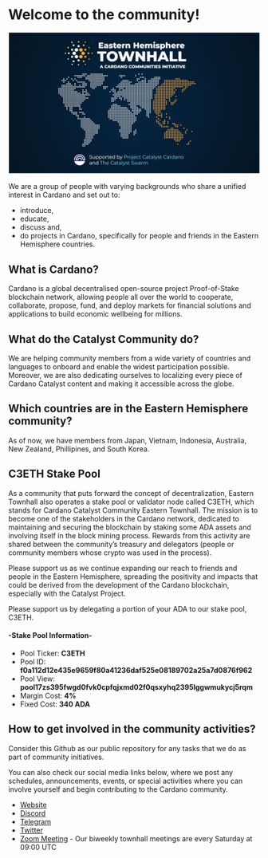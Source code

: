 # Welcome to the community!

![EasternTownhallMainPage](https://github.com/C3ETH/.github/blob/main/assets/EasternTownhallMainPage.JPG)

We are a group of people with varying backgrounds who share a unified interest in Cardano and set out to:
- introduce, 
- educate, 
- discuss and,
- do projects in Cardano, specifically for people and friends in the Eastern Hemisphere countries.

## What is Cardano?

Cardano is a global decentralised open-source project Proof-of-Stake blockchain network, allowing people all over the world to cooperate, collaborate, propose, fund, and deploy markets for financial solutions and applications to build economic wellbeing for millions.

## What do the Catalyst Community do?

We are helping community members from a wide variety of countries and languages to onboard and enable the widest participation possible. Moreover, we are also dedicating ourselves to localizing every piece of Cardano Catalyst content and making it accessible across the globe.

## Which countries are in the Eastern Hemisphere community?

As of now, we have members from Japan, Vietnam, Indonesia, Australia, New Zealand, Phillipines, and South Korea. 

## C3ETH Stake Pool

As a community that puts forward the concept of decentralization, Eastern Townhall also operates a stake pool or validator node called C3ETH, which stands for Cardano Catalyst Community Eastern Townhall. The mission is to become one of the stakeholders in the Cardano network, dedicated to maintaining and securing the blockchain by staking some ADA assets and involving itself in the block mining process. Rewards from this activity are shared between the community’s treasury and delegators (people or community members whose crypto was used in the process).

Please support us as we continue expanding our reach to friends and people in the Eastern Hemisphere, spreading the positivity and impacts that could be derived from the development of the Cardano blockchain, especially with the Catalyst Project. 

Please support us by delegating a portion of your ADA to our stake pool, C3ETH.

#### -Stake Pool Information- 
* Pool Ticker: **C3ETH**
* Pool ID: **f0a112d12e435e9659f80a41236daf525e08189702a25a7d0876f962**
* Pool View: **pool17zs395fwgd0fvk0cpfqjxmd02f0qsxyhq2395lggwmukycj5rqm**
* Margin Cost: **4%**
* Fixed Cost: **340 ADA**

## How to get involved in the community activities?

Consider this Github as our public repository for any tasks that we do as part of community initiatives. 

You can also check our social media links below, where we post any schedules, announcements, events, or special activities where you can involve yourself and begin contributing to the Cardano community.

* [Website](https://easterntownhall.com/)
* [Discord](https://discord.com/invite/BuKbMV37ZX)
* [Telegram](https://t.me/easterntownhall)
* [Twitter](https://twitter.com/c3eth)
* [Zoom Meeting](https://us02web.zoom.us/meeting/register/tZcqcOCopjsuGNd0IAZPoGfYNEYCXO_prtEd) - Our biweekly townhall meetings are every Saturday at 09:00 UTC
